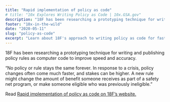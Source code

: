 ```yaml
---
title: "Rapid implementation of policy as code"
# title: "10x Explores Writing Policy as Code | 10x.GSA.gov"
description: "18F has been researching a prototyping technique for writing and publishing policy rules as computer code to improve speed and accuracy. Find out how."
footer: "10x-in-the-wild"
date: "2020-05-11"
slug: "policy-as-code"
excerpt: "Learn about 18F's approach to writing policy as code for faster implementation of changes."
---
```


18F has been researching a prototyping technique for writing and publishing policy rules as computer code to improve speed and accuracy.

“No policy or rule stays the same forever. In response to a crisis, policy changes often come much faster, and stakes can be higher. A new rule might change the amount of benefit someone receives as part of a safety net program, or make someone eligible who was previously ineligible.”

Read [Rapid implementation of policy as code on 18F’s website.](https://18f.gsa.gov/2020/05/12/rapid-implementation-of-policy-as-code/)
